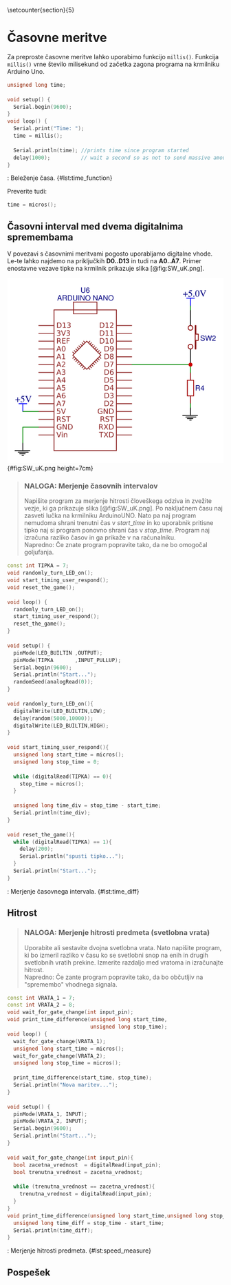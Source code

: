 \setcounter{section}{5}
# Časovne meritve

Za preproste časovne meritve lahko uporabimo funkcijo `millis()`. Funkcija `millis()` vrne število milisekund od začetka zagona programa na krmilniku Arduino Uno.

```cpp
unsigned long time;

void setup() {
  Serial.begin(9600);
}
void loop() {
  Serial.print("Time: ");
  time = millis();

  Serial.println(time); //prints time since program started
  delay(1000);          // wait a second so as not to send massive amounts of data
}
```
: Beleženje časa. {#lst:time_function}

Preverite tudi:
```cpp
time = micros();
```
## Časovni interval med dvema digitalnima spremembama
V povezavi s časovnimi meritvami pogosto uporabljamo digitalne vhode. Le-te lahko najdemo na priključkih **D0..D13** in tudi na **A0..A7**. Primer enostavne vezave tipke na krmilnik prikazuje slika [@fig:SW_uK.png].

![Vezava tipke na digitalni vhod krmilnika Arduino.](./slike/SW_uK.png){#fig:SW_uK.png height=7cm}

> ### NALOGA: Merjenje časovnih intervalov  
> Napišite program za merjenje hitrosti človeškega odziva in zvežite vezje, ki ga prikazuje slika [@fig:SW_uK.png]. Po naključnem času naj zasveti lučka na krmilniku ArduinoUNO. Nato pa naj program nemudoma shrani trenutni čas v $start\_time$ in ko uporabnik pritisne tipko naj si program ponovno shrani čas v $stop\_time$. Program naj izračuna razliko časov in ga prikaže v na računalniku.\
> Napredno: Če znate program popravite tako, da ne bo omogočal goljufanja.

```cpp
const int TIPKA = 7;
void randomly_turn_LED_on();
void start_timing_user_respond();
void reset_the_game();

void loop() {
  randomly_turn_LED_on();
  start_timing_user_respond();
  reset_the_game();
}

void setup() {
  pinMode(LED_BUILTIN ,OUTPUT);
  pinMode(TIPKA       ,INPUT_PULLUP);
  Serial.begin(9600);
  Serial.println("Start...");
  randomSeed(analogRead(0)); 
}

void randomly_turn_LED_on(){
  digitalWrite(LED_BUILTIN,LOW);
  delay(random(5000,10000));
  digitalWrite(LED_BUILTIN,HIGH);
}

void start_timing_user_respond(){
  unsigned long start_time = micros();
  unsigned long stop_time = 0;

  while (digitalRead(TIPKA) == 0){
    stop_time = micros();
  }

  unsigned long time_div = stop_time - start_time;
  Serial.println(time_div);
}

void reset_the_game(){
  while (digitalRead(TIPKA) == 1){
    delay(200);
    Serial.println("spusti tipko...");
  }
  Serial.println("Start...");
}
```
: Merjenje časovnega intervala. {#lst:time_diff}

## Hitrost

> ### NALOGA: Merjenje hitrosti predmeta (svetlobna vrata)  
> Uporabite ali sestavite dvojna svetlobna vrata. Nato napišite program, ki bo izmeril razliko v času ko se svetlobni snop na enih in drugih svetlobnih vratih prekine. Izmerite razdaljo med vratoma in izračunajte hitrost.\
> Napredno: Če zante program popravite tako, da bo občutljiv na "spremembo" vhodnega signala.

```cpp
const int VRATA_1 = 7;
const int VRATA_2 = 8;
void wait_for_gate_change(int input_pin);
void print_time_difference(unsigned long start_time,
                           unsigned long stop_time);
void loop() {
  wait_for_gate_change(VRATA_1);
  unsigned long start_time = micros();
  wait_for_gate_change(VRATA_2);
  unsigned long stop_time = micros();
  
  print_time_difference(start_time, stop_time);
  Serial.println("Nova maritev...");
}

void setup() {
  pinMode(VRATA_1, INPUT);
  pinMode(VRATA_2, INPUT);
  Serial.begin(9600);
  Serial.println("Start...");
}

void wait_for_gate_change(int input_pin){
  bool zacetna_vrednost  = digitalRead(input_pin);
  bool trenutna_vrednost = zacetna_vrednost;
  
  while (trenutna_vrednost == zacetna_vrednost){
    trenutna_vrednost = digitalRead(input_pin);
  }
}
void print_time_difference(unsigned long start_time,unsigned long stop_time){
  unsigned long time_diff = stop_time - start_time;
  Serial.println(time_diff);
}
```
: Merjenje hitrosti predmeta. {#lst:speed_measure}

## Pospešek

